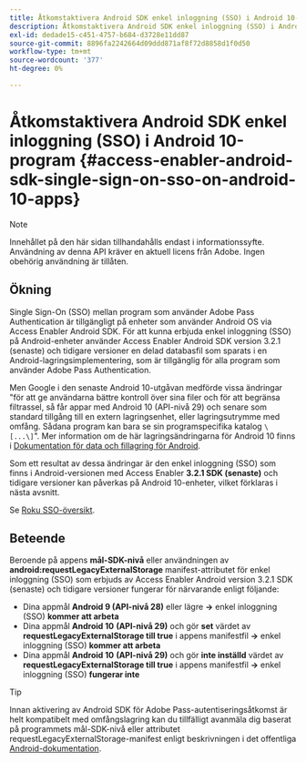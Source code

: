 ```yaml
---
title: Åtkomstaktivera Android SDK enkel inloggning (SSO) i Android 10-program
description: Åtkomstaktivera Android SDK enkel inloggning (SSO) i Android 10-program
exl-id: dedade15-c451-4757-b684-d3728e11dd87
source-git-commit: 8896fa2242664d09ddd871af8f72d8858d1f0d50
workflow-type: tm+mt
source-wordcount: '377'
ht-degree: 0%

---
```


# Åtkomstaktivera Android SDK enkel inloggning (SSO) i Android 10-program {#access-enabler-android-sdk-single-sign-on-sso-on-android-10-apps}

>[!NOTE]
>
>Innehållet på den här sidan tillhandahålls endast i informationssyfte. Användning av denna API kräver en aktuell licens från Adobe. Ingen obehörig användning är tillåten.

## Ökning

Single Sign-On (SSO) mellan program som använder Adobe Pass Authentication är tillgängligt på enheter som använder Android OS via Access Enabler Android SDK. För att kunna erbjuda enkel inloggning (SSO) på Android-enheter använder Access Enabler Android SDK version 3.2.1 (senaste) och tidigare versioner en delad databasfil som sparats i en Android-lagringsimplementering, som är tillgänglig för alla program som använder Adobe Pass Authentication.

Men Google i den senaste Android 10-utgåvan medförde vissa ändringar &quot;för att ge användarna bättre kontroll över sina filer och för att begränsa filtrassel, så får appar med Android 10 (API-nivå 29) och senare som standard tillgång till en extern lagringsenhet, eller lagringsutrymme med omfång. Sådana program kan bara se sin programspecifika katalog `\[...\]`&quot;. Mer information om de här lagringsändringarna för Android 10 finns i [Dokumentation för data och fillagring för Android](https://developer.android.com/training/data-storage/files/external-scoped).

Som ett resultat av dessa ändringar är den enkel inloggning (SSO) som finns i Android-versionen med Access Enabler **3.2.1 SDK (senaste)** och tidigare versioner kan påverkas på Android 10-enheter, vilket förklaras i nästa avsnitt.

Se [Roku SSO-översikt](/help/authentication/roku-sso-overview.md).

## Beteende

Beroende på appens **mål-SDK-nivå** eller användningen av **android:requestLegacyExternalStorage** manifest-attributet för enkel inloggning (SSO) som erbjuds av Access Enabler Android version 3.2.1 SDK (senaste) och tidigare versioner fungerar för närvarande enligt följande:

- Dina appmål **Android 9 (API-nivå 28)** eller lägre **-\>** enkel inloggning (SSO) **kommer att arbeta**
- Dina appmål **Android 10** **(API-nivå 29)** och gör **set** värdet av **requestLegacyExternalStorage till true** i appens manifestfil **-\>** enkel inloggning (SSO) **kommer att arbeta**
- Dina appmål **Android 10** **(API-nivå 29)** och gör **inte inställd** värdet av **requestLegacyExternalStorage till true** i appens manifestfil **-\>** enkel inloggning (SSO) **fungerar inte**


>[!TIP]
>
> Innan aktivering av Android SDK för Adobe Pass-autentiseringsåtkomst är helt kompatibelt med omfångslagring kan du tillfälligt avanmäla dig baserat på programmets mål-SDK-nivå eller attributet requestLegacyExternalStorage-manifest enligt beskrivningen i det offentliga [Android-dokumentation](https://developer.android.com/training/data-storage/files/external-scoped#opt-out-of-scoped-storage).
